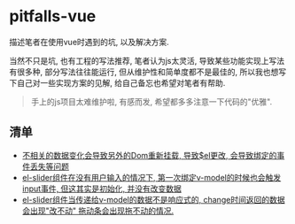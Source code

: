 # pitfalls-vue

描述笔者在使用vue时遇到的坑, 以及解决方案.

当然不只是坑, 也有工程的写法推荐, 笔者认为js太灵活, 导致某些功能实现上写法有很多种, 部分写法往往能运行, 但从维护性和简单度都不是最佳的,
所以我也想写下自己对一些实现方案的见解, 给自己备忘也希望对笔者有帮助.

> 手上的js项目太难维护啦, 有感而发, 希望都多多注意一下代码的"优雅".

## 清单

- [不相关的数据变化会导致另外的Dom重新挂载, 导致$el更改, 会导致绑定的事件丢失等问题](/src/components/DomRerender.vue)
- [el-slider组件在没有用户输入的情况下, 第一次绑定v-model的时候也会触发input事件, 但这其实是初始化, 并没有改变数据](/src/components/ElSliderInput.vue)
- [el-slider组件当传递给v-model的数据不是响应式的, change时间返回的数据会出现"改不动" 拖动条会出现拖不动的情况.](/src/components/ElSliderUnResponsiveModel.vue)

